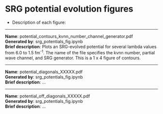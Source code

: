# SRG potential evolution figures


* Description of each figure:

________________________________________________________________________________________________________________________________________________________________________________
__Name__: potential_contours_kvnn_number_channel_generator.pdf<br/>
__Generated by__: srg_potentials_fig.ipynb<br/>
__Brief description__: Plots an SRG-evolved potential for several lambda values from 6.0 to 1.5 fm<sup>-1</sup>. The name of the file specifies the kvnn number, partial wave channel, and SRG generator. This is a 1 x 4 figure of contours.

____________________________________________________________________________________________________________________________
__Name__: potential_diagonals_XXXXX.pdf<br/>
__Generated by__: srg_potentials_fig.ipynb<br/>
__Brief description__: ...

____________________________________________________________________________________________________________________________
__Name__: potential_off_diagonals_XXXXX.pdf<br/>
__Generated by__: srg_potentials_fig.ipynb<br/>
__Brief description__: ...